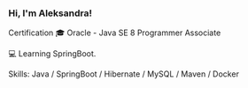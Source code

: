 ### Hi, I'm Aleksandra!

Certification 🎓 Oracle - Java SE 8 Programmer Associate

💻 Learning SpringBoot.



Skills: Java / SpringBoot / Hibernate / MySQL  / Maven / Docker



